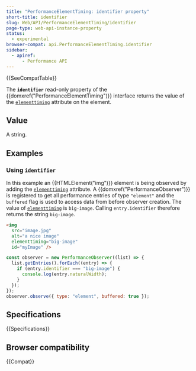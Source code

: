 ```yaml
---
title: "PerformanceElementTiming: identifier property"
short-title: identifier
slug: Web/API/PerformanceElementTiming/identifier
page-type: web-api-instance-property
status:
  - experimental
browser-compat: api.PerformanceElementTiming.identifier
sidebar:
  - apiref:
      - Performance API
---
```


{{SeeCompatTable}}

The **`identifier`** read-only property of the {{domxref("PerformanceElementTiming")}} interface returns the value of the [`elementtiming`](/en-US/docs/Web/HTML/Reference/Attributes/elementtiming) attribute on the element.

## Value

A string.

## Examples

### Using `identifier`

In this example an {{HTMLElement("img")}} element is being observed by adding the [`elementtiming`](/en-US/docs/Web/HTML/Reference/Attributes/elementtiming) attribute. A {{domxref("PerformanceObserver")}} is registered to get all performance entries of type `"element"` and the `buffered` flag is used to access data from before observer creation. The value of [`elementtiming`](/en-US/docs/Web/HTML/Reference/Attributes/elementtiming) is `big-image`. Calling `entry.identifier` therefore returns the string `big-image`.

```html
<img
  src="image.jpg"
  alt="a nice image"
  elementtiming="big-image"
  id="myImage" />
```

```js
const observer = new PerformanceObserver((list) => {
  list.getEntries().forEach((entry) => {
    if (entry.identifier === "big-image") {
      console.log(entry.naturalWidth);
    }
  });
});
observer.observe({ type: "element", buffered: true });
```

## Specifications

{{Specifications}}

## Browser compatibility

{{Compat}}
